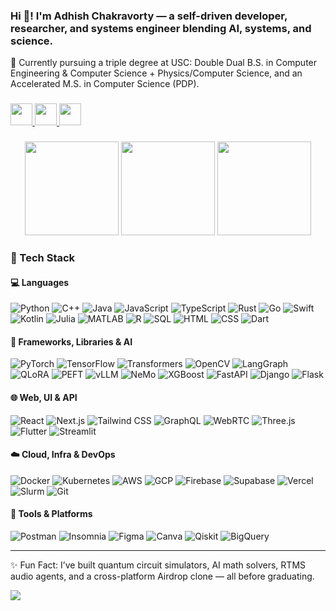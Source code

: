 <!--## Hi there 👋

**NxtGenLegend/NxtGenLegend** is a ✨ _special_ ✨ repository because its `README.md` (this file) appears on your GitHub profile.

Here are some ideas to get you started:

- 🔭 I’m currently working on ...
- 🌱 I’m currently learning ...
- 👯 I’m looking to collaborate on ...
- 🤔 I’m looking for help with ...
- 💬 Ask me about ...
- 📫 How to reach me: ...
- 😄 Pronouns: ...
- ⚡ Fun fact: ...
-->
<h3 align="left">Hi 👋! I'm Adhish Chakravorty — a self-driven developer, researcher, and systems engineer blending AI, systems, and science.</h3>

<p align="left">🧠 Currently pursuing a triple degree at USC: Double Dual B.S. in Computer Engineering & Computer Science + Physics/Computer Science, and an Accelerated M.S. in Computer Science (PDP).</p>

###

<div align="left">
  <a href="mailto:adhishch@usc.edu" target="_blank">
    <img src="https://img.shields.io/static/v1?message=Gmail&logo=gmail&label=&color=D14836&logoColor=white&labelColor=&style=for-the-badge" height="35" />
  </a>
  <a href="https://www.linkedin.com/in/adhish-chakravorty/" target="_blank">
    <img src="https://img.shields.io/static/v1?message=LinkedIn&logo=linkedin&label=&color=0077B5&logoColor=white&labelColor=&style=for-the-badge" height="35" />
  </a>
  <a href="https://github.com/NxtGenLegend" target="_blank">
    <img src="https://img.shields.io/static/v1?message=GitHub&logo=github&label=&color=333&logoColor=white&labelColor=&style=for-the-badge" height="35" />
  </a>
</div>

###

<div align="center">
  <img src="https://github-readme-stats.vercel.app/api?username=NxtGenLegend&show_icons=true&theme=radical" height="150" />
  <img src="https://streak-stats.demolab.com?user=NxtGenLegend&theme=radical" height="150" />
  <img src="https://github-readme-stats.vercel.app/api/top-langs/?username=NxtGenLegend&layout=compact&theme=radical" height="150" />
</div>

###

### 🚀 Tech Stack

#### 💻 Languages  
![Python](https://img.shields.io/badge/-Python-3776AB?style=flat&logo=python&logoColor=white)
![C++](https://img.shields.io/badge/-C++-00599C?style=flat&logo=c%2B%2B&logoColor=white)
![Java](https://img.shields.io/badge/-Java-007396?style=flat&logo=java&logoColor=white)
![JavaScript](https://img.shields.io/badge/-JavaScript-F7DF1E?style=flat&logo=javascript&logoColor=black)
![TypeScript](https://img.shields.io/badge/-TypeScript-3178C6?style=flat&logo=typescript&logoColor=white)
![Rust](https://img.shields.io/badge/-Rust-000000?style=flat&logo=rust&logoColor=white)
![Go](https://img.shields.io/badge/-Go-00ADD8?style=flat&logo=go&logoColor=white)
![Swift](https://img.shields.io/badge/-Swift-FA7343?style=flat&logo=swift&logoColor=white)
![Kotlin](https://img.shields.io/badge/-Kotlin-7F52FF?style=flat&logo=kotlin&logoColor=white)
![Julia](https://img.shields.io/badge/-Julia-9558B2?style=flat&logo=julia&logoColor=white)
![MATLAB](https://img.shields.io/badge/-MATLAB-0076A8?style=flat)
![R](https://img.shields.io/badge/-R-276DC3?style=flat&logo=r&logoColor=white)
![SQL](https://img.shields.io/badge/-SQL-4479A1?style=flat&logo=postgresql&logoColor=white)
![HTML](https://img.shields.io/badge/-HTML5-E34F26?style=flat&logo=html5&logoColor=white)
![CSS](https://img.shields.io/badge/-CSS3-1572B6?style=flat&logo=css3&logoColor=white)
![Dart](https://img.shields.io/badge/-Dart-0175C2?style=flat&logo=dart&logoColor=white)

#### 🧠 Frameworks, Libraries & AI  
![PyTorch](https://img.shields.io/badge/-PyTorch-EE4C2C?style=flat&logo=pytorch&logoColor=white)
![TensorFlow](https://img.shields.io/badge/-TensorFlow-FF6F00?style=flat&logo=tensorflow&logoColor=white)
![Transformers](https://img.shields.io/badge/-Transformers-0055FF?style=flat&logo=huggingface&logoColor=white)
![OpenCV](https://img.shields.io/badge/-OpenCV-5C3EE8?style=flat&logo=opencv&logoColor=white)
![LangGraph](https://img.shields.io/badge/-LangGraph-000000?style=flat)
![QLoRA](https://img.shields.io/badge/-QLoRA-2C2C2C?style=flat)
![PEFT](https://img.shields.io/badge/-PEFT-1188CC?style=flat)
![vLLM](https://img.shields.io/badge/-vLLM-202020?style=flat)
![NeMo](https://img.shields.io/badge/-NeMoSkills-0D1117?style=flat)
![XGBoost](https://img.shields.io/badge/-XGBoost-DA5345?style=flat)
![FastAPI](https://img.shields.io/badge/-FastAPI-009688?style=flat&logo=fastapi&logoColor=white)
![Django](https://img.shields.io/badge/-Django-092E20?style=flat&logo=django&logoColor=white)
![Flask](https://img.shields.io/badge/-Flask-000000?style=flat&logo=flask&logoColor=white)

#### 🌐 Web, UI & API  
![React](https://img.shields.io/badge/-React-20232A?style=flat&logo=react&logoColor=61DAFB)
![Next.js](https://img.shields.io/badge/-Next.js-000000?style=flat&logo=nextdotjs&logoColor=white)
![Tailwind CSS](https://img.shields.io/badge/-TailwindCSS-38B2AC?style=flat&logo=tailwind-css&logoColor=white)
![GraphQL](https://img.shields.io/badge/-GraphQL-E10098?style=flat&logo=graphql&logoColor=white)
![WebRTC](https://img.shields.io/badge/-WebRTC-333333?style=flat)
![Three.js](https://img.shields.io/badge/-Three.js-000000?style=flat)
![Flutter](https://img.shields.io/badge/-Flutter-02569B?style=flat&logo=flutter&logoColor=white)
![Streamlit](https://img.shields.io/badge/-Streamlit-FF4B4B?style=flat&logo=streamlit&logoColor=white)

#### ☁️ Cloud, Infra & DevOps  
![Docker](https://img.shields.io/badge/-Docker-2496ED?style=flat&logo=docker&logoColor=white)
![Kubernetes](https://img.shields.io/badge/-Kubernetes-326CE5?style=flat&logo=kubernetes&logoColor=white)
![AWS](https://img.shields.io/badge/-AWS-232F3E?style=flat&logo=amazonaws&logoColor=white)
![GCP](https://img.shields.io/badge/-GCP-4285F4?style=flat&logo=googlecloud&logoColor=white)
![Firebase](https://img.shields.io/badge/-Firebase-FFCA28?style=flat&logo=firebase&logoColor=white)
![Supabase](https://img.shields.io/badge/-Supabase-3ECF8E?style=flat&logo=supabase&logoColor=white)
![Vercel](https://img.shields.io/badge/-Vercel-000000?style=flat&logo=vercel&logoColor=white)
![Slurm](https://img.shields.io/badge/-Slurm-008B8B?style=flat)
![Git](https://img.shields.io/badge/-Git-F05032?style=flat&logo=git&logoColor=white)

#### 🧪 Tools & Platforms  
![Postman](https://img.shields.io/badge/-Postman-FF6C37?style=flat&logo=postman&logoColor=white)
![Insomnia](https://img.shields.io/badge/-Insomnia-4000BF?style=flat&logo=insomnia&logoColor=white)
![Figma](https://img.shields.io/badge/-Figma-F24E1E?style=flat&logo=figma&logoColor=white)
![Canva](https://img.shields.io/badge/-Canva-00C4CC?style=flat&logo=canva&logoColor=white)
![Qiskit](https://img.shields.io/badge/-Qiskit-6929C4?style=flat&logo=ibm&logoColor=white)
![BigQuery](https://img.shields.io/badge/-BigQuery-4285F4?style=flat&logo=google&logoColor=white)

---

<p align="left">
✨ Fun Fact: I’ve built quantum circuit simulators, AI math solvers, RTMS audio agents, and a cross-platform Airdrop clone — all before graduating.
</p>

[![](https://visitcount.itsvg.in/api?id=NxtGenLegend&icon=0&color=0)](https://visitcount.itsvg.in)

